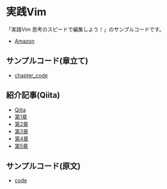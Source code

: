 # 実践Vim

「実践Vim 思考のスピードで編集しよう！」のサンプルコードです。

- [Amazon](https://www.amazon.co.jp/dp/B00HWLJI3U)

## サンプルコード(章立て)

- [chapter_code](https://github.com/kagami-tsukimura/practical-vim-practical/tree/main/chapter_code)

## 紹介記事(Qiita)

- [Qiita](https://qiita.com/kagami_t)
- [第1章](https://qiita.com/kagami_t/items/623a56f52d10660f72ec)
- [第2章](https://qiita.com/kagami_t/items/6914e0afc27cb9c995af)
- [第3章](https://qiita.com/kagami_t/items/6c693f4e10450c8e9947)
- [第4章]()
- [第5章]()

## サンプルコード(原文)

- [code](https://github.com/kagami-tsukimura/practical-vim-practical/tree/main/code)

